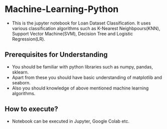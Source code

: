 # Machine-Learning-Python

- This is the jupyter notebook for Loan Dataset Classification. It uses various classification algorithms such as K-Nearest Neighbpours(KNN), Support Vector Machine(SVM), Decision Tree and Logistic Regression(LR).

## Prerequisites for Understanding

- You should be familiar with python libraries such as numpy, pandas, sklearn.
- Apart from these you should have basic understanding of matplotlib and seaborn.
- Also you should knowledge of above mentioned machine learning algorithms.

## How to execute?

- Notebook can be executed in Jupyter, Google Colab etc.
